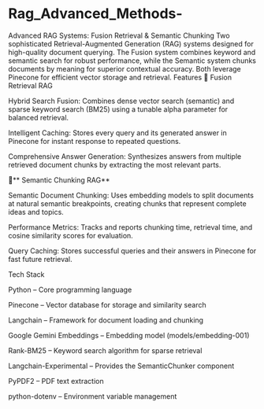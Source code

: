 # Rag_Advanced_Methods-

Advanced RAG Systems: Fusion Retrieval & Semantic Chunking
Two sophisticated Retrieval-Augmented Generation (RAG) systems designed for high-quality document querying. The Fusion system combines keyword and semantic search for robust performance, while the Semantic system chunks documents by meaning for superior contextual accuracy. Both leverage Pinecone for efficient vector storage and retrieval.
Features
🔄 Fusion Retrieval RAG


Hybrid Search Fusion: Combines dense vector search (semantic) and sparse keyword search (BM25) using a tunable alpha parameter for balanced retrieval.


Intelligent Caching: Stores every query and its generated answer in Pinecone for instant response to repeated questions.


Comprehensive Answer Generation: Synthesizes answers from multiple retrieved document chunks by extracting the most relevant parts.


🧠** Semantic Chunking RAG**


Semantic Document Chunking: Uses embedding models to split documents at natural semantic breakpoints, creating chunks that represent complete ideas and topics.


Performance Metrics: Tracks and reports chunking time, retrieval time, and cosine similarity scores for evaluation.


Query Caching: Stores successful queries and their answers in Pinecone for fast future retrieval.


Tech Stack


Python – Core programming language


Pinecone – Vector database for storage and similarity search


Langchain – Framework for document loading and chunking


Google Gemini Embeddings – Embedding model (models/embedding-001)


Rank-BM25 – Keyword search algorithm for sparse retrieval


Langchain-Experimental – Provides the SemanticChunker component


PyPDF2 – PDF text extraction


python-dotenv – Environment variable management
